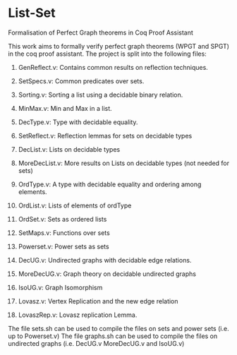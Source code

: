 # List-Set 
Formalisation of Perfect Graph theorems in Coq Proof Assistant 

This work aims to formally verify perfect graph theorems (WPGT and SPGT) in the coq proof assistant. 
The project is split into the following files: 

1. GenReflect.v: Contains common results on reflection techniques.

2. SetSpecs.v: Common predicates over sets.

3. Sorting.v: Sorting a list using a decidable binary relation.

4. MinMax.v: Min and Max in a list.

5. DecType.v: Type with decidable equality. 

6. SetReflect.v: Reflection lemmas for sets on decidable types

7. DecList.v: Lists on decidable types

8. MoreDecList.v: More results on Lists on decidable types (not needed for sets)

9.  OrdType.v: A type with decidable equality and ordering among elements.

10. OrdList.v: Lists of elements of ordType

11. OrdSet.v: Sets as ordered lists 

12. SetMaps.v: Functions over sets

13. Powerset.v: Power sets as sets

14. DecUG.v: Undirected graphs with decidable edge relations.

15. MoreDecUG.v: Graph theory on decidable undirected graphs

16. IsoUG.v: Graph Isomorphism  

17. Lovasz.v: Vertex Replication and the new edge relation

18. LovaszRep.v: Lovasz replication Lemma.


The file sets.sh can be used to compile the files on sets and power sets (i.e. up to Powerset.v)
The file graphs.sh can be used to compile the files on undirected graphs (i.e. DecUG.v MoreDecUG.v and IsoUG.v) 
